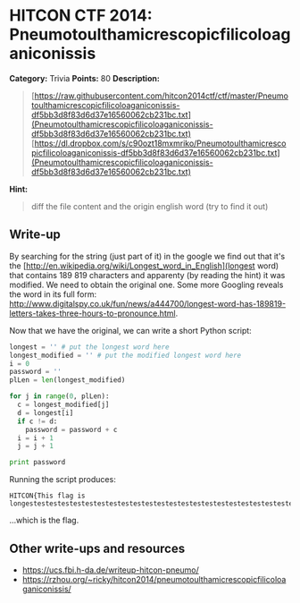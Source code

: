 # HITCON CTF 2014: Pneumotoulthamicrescopicfilicoloaganiconissis

**Category:** Trivia
**Points:** 80
**Description:**

> [https://raw.githubusercontent.com/hitcon2014ctf/ctf/master/Pneumotoulthamicrescopicfilicoloaganiconissis-df5bb3d8f83d6d37e16560062cb231bc.txt](Pneumotoulthamicrescopicfilicoloaganiconissis-df5bb3d8f83d6d37e16560062cb231bc.txt)
> [https://dl.dropbox.com/s/c90ozt18mxmriko/Pneumotoulthamicrescopicfilicoloaganiconissis-df5bb3d8f83d6d37e16560062cb231bc.txt](Pneumotoulthamicrescopicfilicoloaganiconissis-df5bb3d8f83d6d37e16560062cb231bc.txt)

**Hint:**

> diff the file content and the origin english word (try to find it out)

## Write-up

By searching for the string (just part of it) in the google we find out that it's the [http://en.wikipedia.org/wiki/Longest_word_in_English](longest word) that contains 189 819 characters and apparenty (by reading the hint) it was modified. We need to obtain the original one. Some more Googling reveals the word in its full form: <http://www.digitalspy.co.uk/fun/news/a444700/longest-word-has-189819-letters-takes-three-hours-to-pronounce.html>.

Now that we have the original, we can write a short Python script:

```python
longest = '' # put the longest word here
longest_modified = '' # put the modified longest word here
i = 0
password = ''
plLen = len(longest_modified)

for j in range(0, plLen):
  c = longest_modified[j]
  d = longest[i]
  if c != d:
    password = password + c
  i = i + 1
  j = j + 1

print password
```

Running the script produces:

```
HITCON{This flag is longestestestestestestestestestestestestestestestestestestestestestestestestestest!!!}
```

…which is the flag.

## Other write-ups and resources

* <https://ucs.fbi.h-da.de/writeup-hitcon-pneumo/>
* <https://rzhou.org/~ricky/hitcon2014/pneumotoulthamicrescopicfilicoloaganiconissis/>

